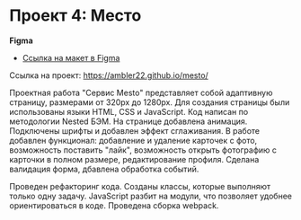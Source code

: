 # Проект 4: Место

**Figma**

* [Ссылка на макет в Figma](https://www.figma.com/file/2cn9N9jSkmxD84oJik7xL7/JavaScript.-Sprint-4?node-id=0%3A1)

Ссылка на проект: https://ambler22.github.io/mesto/

Проектная работа "Сервис Mesto" представляет собой адаптивную страницу, размерами от 320px до 1280px.
Для создания страницы были использованы языки HTML, CSS и JavaScript.
Код написан по методологии Nested БЭМ.
На странице добавлена анимация.
Подключены шрифты и добавлен эффект сглаживания.
В работе добавлен функционал: добавление и удаление карточек с фото, возможность поставить "лайк", возможность открыть фотографию с карточки в полном размере, редактирование профиля.
Сделана валидация форма, дбавлена обработка событий.

Проведен рефакторинг кода. Созданы классы, которые выполняют только одну задачу.
JavaScript разбит на модули, что позволяет удобнее ориентироваться в коде.
Проведена сборка webpack.
